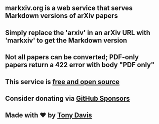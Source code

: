 ## markxiv.org is a web service that serves Markdown versions of arXiv papers

## Simply replace the 'arxiv' in an arXiv URL with 'markxiv' to get the Markdown version

## Not all papers can be converted; PDF-only papers return a 422 error with body "PDF only"

## This service is [free and open source](https://github.com/tonydavis629/markxiv)

## Consider donating via [GitHub Sponsors](https://github.com/sponsors/tonydavis629)

## Made with ❤️ by [Tony Davis](https://tonyd.co)